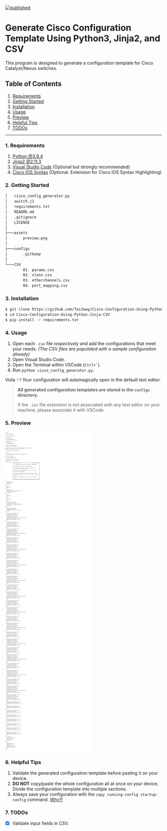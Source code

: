 [![published](https://static.production.devnetcloud.com/codeexchange/assets/images/devnet-published.svg)](https://developer.cisco.com/codeexchange/github/repo/Tes3awy/Cisco-Configuration-Using-Python-Jinja-CSV)

# Generate Cisco Configuration Template Using Python3, Jinja2, and CSV

This program is designed to generate a configuration template for Cisco Catalyst/Nexus switches.

## Table of Contents

1. [Requirements](#1-requirements)
2. [Getting Started](#2-getting-started)
3. [Installation](#3-installation)
4. [Usage](#4-usage)
5. [Preview](#5-preview)
6. [Helpful Tips](#6-helpful-tips)
7. [TODOs](#7-todos)

---

### 1. Requirements

1. [Python @3.9.4](https://www.python.org/)
2. [Jinja2 @2.11.3](https://jinja.palletsprojects.com/en/2.11.x/)
3. [Visual Studio Code](https://code.visualstudio.com/) (Optional but strongly recommended)
4. [Cisco IOS Syntax](https://marketplace.visualstudio.com/items?itemName=jamiewoodio.cisco) (Optional. Extension for Cisco IOS Syntax Highlighting)

### 2. Getting Started

```bash
│   cisco_config_generator.py
│   switch.j2
│   requirements.txt
│   README.md
│   .gitignore
│   LICENSE
│
├───assets
│       preview.png
│
├───configs
│       .gitkeep
│
└───CSV
        01. params.csv
        02. vlans.csv
        03. etherchannels.csv
        04. port_mapping.csv
```

### 3. Installation

```bash
$ git clone https://github.com/Tes3awy/Cisco-Configuration-Using-Python-Jinja-CSV.git
$ cd Cisco-Configuration-Using-Python-Jinja-CSV
$ pip install -r requirements.txt
```

### 4. Usage

1. Open each `.csv` file _respectively_ and add the configurations that meet your needs. _(The CSV files are populated with a sample configuration already)_
2. Open Visual Studio Code.
3. Open the Terminal within VSCode (`` Ctrl+` ``).
4. Run `python cisco_config_generator.py`.

Voila :sparkles:! Your configuration will automagically open in the default text editor.

> **All generated configuration templates are stored in the `configs` directory.**

> If the `.ios` file extension is not associated with any text editor on your machine, please associate it with VSCode.

### 5. Preview

![Preview](assets/preview.png)

### 6. Helpful Tips

1. Validate the generated configuration template before pasting it on your device.
2. **DO NOT** copy/paste the whole configuration all at once on your device. Divide the configuration template into multiple sections.
3. Always save your configuration with the `copy running-config startup-config` command. [Why?!](https://networkengineering.stackexchange.com/questions/52309/diffrence-between-wr-and-copy-running-config-to-startup-config#answer-52310)

### 7. TODOs

- [x] Validate input fields in CSV.
